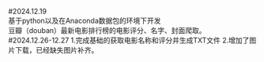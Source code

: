 #2024.12.19  
基于python以及在Anaconda数据包的环境下开发  
豆瓣（douban）最新电影排行榜的电影评分、名字、封面爬取。  
#2024.12.26-12.27
1.完成基础的获取电影名称和评分并生成TXT文件
2.增加了图片下载，已经缺失图片补齐。


